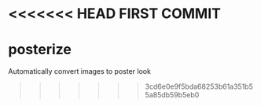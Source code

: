 <<<<<<< HEAD
FIRST COMMIT
=======
# posterize
Automatically convert images to poster look
>>>>>>> 3cd6e0e9f5bda68253b61a351b55a85db59b5eb0
